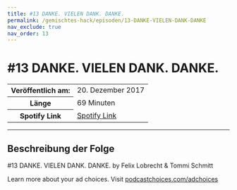 ```yaml
---
title: #13 DANKE. VIELEN DANK. DANKE.
permalink: /gemischtes-hack/episoden/13-DANKE-VIELEN-DANK-DANKE
nav_exclude: true
nav_order: 13
---
```


# #13 DANKE. VIELEN DANK. DANKE.
<table class="resp-table dcf-table dcf-table-responsive dcf-table-bordered dcf-table-striped dcf-w-100%">
                    <tbody>
                        <tr>
                            <th scope="row">Veröffentlich am:</th>
                            <td data-label="Veröffentlich am:">20. Dezember 2017</td>
                        </tr>
                        <tr>
                            <th scope="row">Länge </th>
                            <td data-label="Länge ">69 Minuten</td>
                        </tr><tr>
                                <th scope="row">Spotify Link</th>
                                <td data-label="Spotify Link"><a href="https://open.spotify.com/episode/3pjGPt5rcEes55EFrQRQwE">Spotify Link</a></td>
                            </tr></tbody>
                </table>

***

## Beschreibung der Folge

<div>
<p>#13 DANKE. VIELEN DANK. DANKE. by Felix Lobrecht &amp; Tommi Schmitt</p><p> </p><p>Learn more about your ad choices. Visit <a href="https://podcastchoices.com/adchoices">podcastchoices.com/adchoices</a></p>  
</div>

